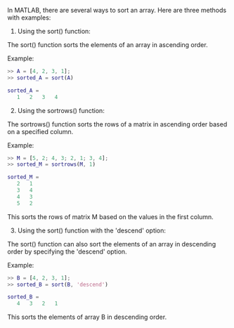 In MATLAB, there are several ways to sort an array. Here are three methods with examples:

1. Using the sort() function:

The sort() function sorts the elements of an array in ascending order.

Example:

```matlab
>> A = [4, 2, 3, 1];
>> sorted_A = sort(A)

sorted_A =
   1   2   3   4
```

2. Using the sortrows() function:

The sortrows() function sorts the rows of a matrix in ascending order based on a specified column.

Example:

```matlab
>> M = [5, 2; 4, 3; 2, 1; 3, 4];
>> sorted_M = sortrows(M, 1)

sorted_M =
   2   1
   3   4
   4   3
   5   2
```

This sorts the rows of matrix M based on the values in the first column.

3. Using the sort() function with the 'descend' option:

The sort() function can also sort the elements of an array in descending order by specifying the 'descend' option.

Example:

```matlab
>> B = [4, 2, 3, 1];
>> sorted_B = sort(B, 'descend')

sorted_B =
   4   3   2   1
```

This sorts the elements of array B in descending order.